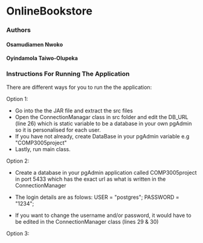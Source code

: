 # OnlineBookstore

### Authors
#### Osamudiamen Nwoko 

#### Oyindamola Taiwo-Olupeka 


### Instructions For Running The Application


There are different ways for you to run the the application:

Option 1:
- Go into the the JAR file and extract the src files
- Open the ConnectionManagar class in src folder and edit the DB_URL (line 26) which is static variable to be a database in your own pgAdmin so it is personalised for each user.
- If you have not already, create DataBase in your pgAdmin variable e.g "COMP3005project"
- Lastly, run main class.


Option 2:
- Create a database in your pgAdmin application called COMP3005project in port 5433 which has the exact url as what is written in the ConnectionManager
- The login details are as folows:
  USER = "postgres";
  PASSWORD = "1234";

- If you want to change the username and/or password, it would have to be edited in the ConnectionManager class (lines 29 & 30)

Option 3:



